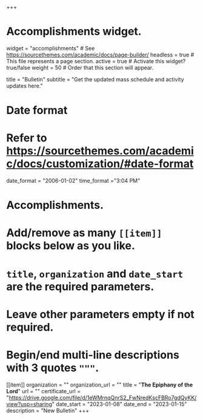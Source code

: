 +++
# Accomplishments widget.
widget = "accomplishments"  # See https://sourcethemes.com/academic/docs/page-builder/
headless = true  # This file represents a page section.
active = true  # Activate this widget? true/false
weight = 50  # Order that this section will appear.

title = "Bulletin"
subtitle = "Get the updated mass schedule and activity updates here."

# Date format
#   Refer to https://sourcethemes.com/academic/docs/customization/#date-format
date_format = "2006-01-02"
time_format ="3:04 PM"

# Accomplishments.
#   Add/remove as many `[[item]]` blocks below as you like.
#   `title`, `organization` and `date_start` are the required parameters.
#   Leave other parameters empty if not required.
#   Begin/end multi-line descriptions with 3 quotes `"""`.


[[item]]
  organization = ""
  organization_url = ""
  title = "**The Epiphany of the Lord**"
  url = ""
  certificate_url = "https://drive.google.com/file/d/1eWMrnqQnrS2_FwNredKscFBRo7gdQyKK/view?usp=sharing"
  date_start = "2023-01-08"
  date_end = "2023-01-15"
  description = "New Bulletin"
+++
